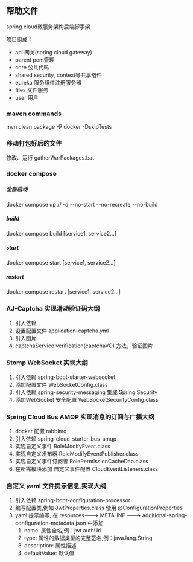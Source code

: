 ## 帮助文件

spring cloud微服务架构后端脚手架

项目组成：
* api 网关(spring cloud gateway)
* parent pom管理
* core 公共代码
* shared security, context等共享组件
* eureka 服务组件注册服务器
* files 文件服务
* user 用户

### maven commands
mvn clean package -P docker -DskipTests

### 移动打包好后的文件
修改、运行 gatherWarPackages.bat

### docker compose
##### 全部启动
docker compose up // -d --no-start --no-recreate --no-build
##### build
docker compose build [service1, service2...]
##### start
docker compose start [service1, service2...]
##### restart
docker compose restart [service1, service2...]


### AJ-Captcha 实现滑动验证码大纲
1. 引入依赖
2. 设置配置文件 application-captcha.yml
3. 引入图片
4. captchaService.verification(captchaVO) 方法，验证图片

### Stomp WebSocket 实现大纲
1. 引入依赖 spring-boot-starter-websocket
2. 添加配置文件 WebSocketConfig.class
3. 引入依赖 spring-security-messaging 集成 Spring Security
4. 添加WebSocket 安全配置 WebSocketSecurityConfig.class


### Spring Cloud Bus AMQP 实现消息的订阅与广播大纲
1. docker 配置 rabbimq
2. 引入依赖 spring-cloud-starter-bus-amqp
3. 实现自定义事件 RoleModifyEvent.class
4. 实现自定义发布器 RoleModifyEventPublisher.class
5. 实现自定义事件订阅者 RolePermissionCacheDao.class
6. 在所需模块添加 自定义事件配置 CloudEventListeners.class

### 自定义 yaml 文件提示信息,实现大纲
1. 引入依赖 spring-boot-configuration-processor
2. 编写配置类,例如 JwtProperties.class 使用 @ConfigurationProperties
3. yaml 提示编写, 在 resources---> META-INF ---> additional-spring-configuration-metadata.json 中添加
   1. name: 属性全名,例：jwt.authUrl
   2. type: 属性的数据类型的完整签名,例：java.lang.String
   3. description: 属性描述
   4. defaultValue: 默认值

